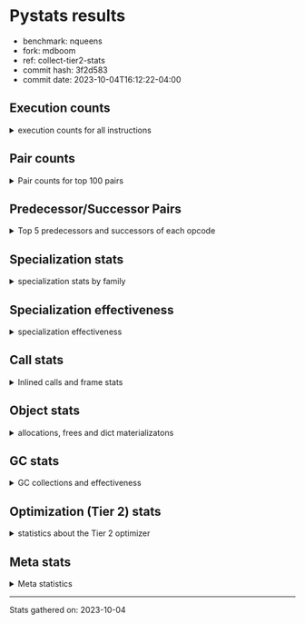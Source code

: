 
# Pystats results

- benchmark: nqueens
- fork: mdboom
- ref: collect-tier2-stats
- commit hash: 3f2d583
- commit date: 2023-10-04T16:12:22-04:00

## Execution counts

<details>
<summary> execution counts for all instructions </summary>

|Name | Count | Self | Cumulative | Miss ratio | 
|---|---:|---:|---:|---:|
| POP_TOP | 51,823,200 | 12.8% | 12.8% |  |
| RESUME_CHECK | 47,111,580 | 11.6% | 24.4% |  |
| INTERPRETER_EXIT | 44,692,260 | 11.0% | 35.4% |  |
| ENTER_EXECUTOR | 44,559,620 | 11.0% | 46.4% |  |
| YIELD_VALUE | 42,146,160 | 10.4% | 56.8% |  |
| LOAD_FAST | 29,665,460 | 7.3% | 64.2% |  |
| LOAD_FAST_LOAD_FAST | 12,096,180 | 3.0% | 67.1% |  |
| LOAD_GLOBAL_BUILTIN | 7,511,760 | 1.9% | 69.0% |  |
| LOAD_CONST | 7,385,100 | 1.8% | 70.8% |  |
| STORE_FAST | 7,385,060 | 1.8% | 72.6% |  |
| LOAD_DEREF | 4,971,020 | 1.2% | 73.9% |  |
| RETURN_CONST | 4,965,360 | 1.2% | 75.1% |  |
| BINARY_SUBSCR_TUPLE_INT | 4,965,320 | 1.2% | 76.3% |  |
| RETURN_GENERATOR | 4,965,300 | 1.2% | 77.5% |  |
| GET_ITER | 4,965,300 | 1.2% | 78.8% |  |
| COPY_FREE_VARS | 4,965,240 | 1.2% | 80.0% |  |
| CALL_PY_EXACT_ARGS | 4,965,240 | 1.2% | 81.2% |  |
| SET_FUNCTION_ATTRIBUTE | 4,965,180 | 1.2% | 82.4% |  |
| MAKE_FUNCTION | 4,965,180 | 1.2% | 83.7% |  |
| BUILD_TUPLE | 4,965,180 | 1.2% | 84.9% |  |
| POP_JUMP_IF_FALSE | 4,838,520 | 1.2% | 86.1% |  |
| SWAP | 4,838,460 | 1.2% | 87.3% |  |
| BINARY_SUBSCR_LIST_INT | 4,838,400 | 1.2% | 88.5% |  |
| UNARY_NEGATIVE | 4,838,280 | 1.2% | 89.7% |  |
| CALL_BUILTIN_CLASS | 2,546,460 | 0.6% | 90.3% |  |
| COMPARE_OP_INT | 2,546,100 | 0.6% | 90.9% |  |
| FOR_ITER_RANGE | 2,546,040 | 0.6% | 91.5% |  |
| CALL_LEN | 2,546,040 | 0.6% | 92.2% |  |
| JUMP_FORWARD | 2,424,660 | 0.6% | 92.8% |  |
| BINARY_SUBSCR | 2,419,820 | 0.6% | 93.4% |  |
| STORE_SUBSCR | 2,419,740 | 0.6% | 94.0% |  |
| BINARY_OP_ADD_INT | 2,419,440 | 0.6% | 94.6% |  |
| JUMP_BACKWARD | 2,419,380 | 0.6% | 95.2% |  |
| FOR_ITER_LIST | 2,419,360 | 0.6% | 95.8% |  |
| COPY | 2,419,320 | 0.6% | 96.4% |  |
| BINARY_SLICE | 2,419,320 | 0.6% | 97.0% |  |
| STORE_SUBSCR_LIST_INT | 2,419,260 | 0.6% | 97.5% |  |
| STORE_DEREF | 2,419,260 | 0.6% | 98.1% |  |
| FOR_ITER_GEN | 2,419,260 | 0.6% | 98.7% |  |
| CALL_TUPLE_1 | 2,419,260 | 0.6% | 99.3% |  |
| TO_BOOL_INT | 2,419,200 | 0.6% | 99.9% |  |
| BINARY_OP_SUBTRACT_INT | 126,960 | 0.0% | 100.0% |  |
| POP_JUMP_IF_TRUE | 126,780 | 0.0% | 100.0% |  |
| CALL | 560 | 0.0% | 100.0% |  |
| PUSH_NULL | 300 | 0.0% | 100.0% |  |
| LOAD_GLOBAL | 280 | 0.0% | 100.0% |  |
| LOAD_GLOBAL_MODULE | 220 | 0.0% | 100.0% |  |
| BINARY_OP | 140 | 0.0% | 100.0% |  |
| MAKE_CELL | 120 | 0.0% | 100.0% |  |
| LOAD_ATTR_MODULE | 100 | 0.0% | 100.0% |  |
| STORE_SLICE | 60 | 0.0% | 100.0% |  |
| RETURN_VALUE | 60 | 0.0% | 100.0% |  |
| POP_JUMP_IF_NOT_NONE | 60 | 0.0% | 100.0% |  |
| NOP | 60 | 0.0% | 100.0% |  |
| LOAD_ATTR | 60 | 0.0% | 100.0% |  |
| END_FOR | 60 | 0.0% | 100.0% |  |
| CALL_PY_WITH_DEFAULTS | 60 | 0.0% | 100.0% |  |
| CALL_FUNCTION_EX | 60 | 0.0% | 100.0% |  |
| BUILD_SLICE | 60 | 0.0% | 100.0% |  |
| BINARY_OP_SUBTRACT_FLOAT | 60 | 0.0% | 100.0% |  |
| TO_BOOL | 20 | 0.0% | 100.0% |  |
| COMPARE_OP | 20 | 0.0% | 100.0% |  |


</details>

## Pair counts

<details>
<summary> Pair counts for top 100 pairs </summary>

|Pair | Count | Self | Cumulative | 
|---|---:|---:|---:|
| RESUME_CHECK POP_TOP | 42,146,160 | 10.4% | 10.4% |
| CACHE RESUME_CHECK | 39,727,020 | 9.8% | 20.2% |
| YIELD_VALUE INTERPRETER_EXIT | 39,726,960 | 9.8% | 30.0% |
| POP_TOP ENTER_EXECUTOR | 39,721,260 | 9.8% | 39.8% |
| ENTER_EXECUTOR YIELD_VALUE | 34,756,120 | 8.6% | 48.4% |
| LOAD_GLOBAL_BUILTIN LOAD_FAST | 4,965,420 | 1.2% | 49.6% |
| STORE_FAST LOAD_DEREF | 4,965,380 | 1.2% | 50.8% |
| LOAD_FAST BINARY_SUBSCR_TUPLE_INT | 4,965,320 | 1.2% | 52.1% |
| LOAD_DEREF LOAD_FAST | 4,965,320 | 1.2% | 53.3% |
| RETURN_CONST INTERPRETER_EXIT | 4,965,300 | 1.2% | 54.5% |
| POP_TOP RESUME_CHECK | 4,965,300 | 1.2% | 55.7% |
| CACHE POP_TOP | 4,965,240 | 1.2% | 57.0% |
| ENTER_EXECUTOR RETURN_CONST | 4,965,220 | 1.2% | 58.2% |
| SET_FUNCTION_ATTRIBUTE LOAD_FAST | 4,965,180 | 1.2% | 59.4% |
| RESUME_CHECK LOAD_FAST | 4,965,180 | 1.2% | 60.6% |
| MAKE_FUNCTION SET_FUNCTION_ATTRIBUTE | 4,965,180 | 1.2% | 61.9% |
| LOAD_FAST BUILD_TUPLE | 4,965,180 | 1.2% | 63.1% |
| LOAD_CONST MAKE_FUNCTION | 4,965,180 | 1.2% | 64.3% |
| COPY_FREE_VARS RETURN_GENERATOR | 4,965,180 | 1.2% | 65.5% |
| CALL_PY_EXACT_ARGS COPY_FREE_VARS | 4,965,180 | 1.2% | 66.8% |
| BUILD_TUPLE LOAD_CONST | 4,965,180 | 1.2% | 68.0% |
| GET_ITER CALL_PY_EXACT_ARGS | 4,965,160 | 1.2% | 69.2% |
| LOAD_FAST_LOAD_FAST BINARY_SUBSCR_LIST_INT | 4,838,340 | 1.2% | 70.4% |
| LOAD_FAST_LOAD_FAST UNARY_NEGATIVE | 4,838,280 | 1.2% | 71.6% |
| LOAD_GLOBAL_BUILTIN LOAD_GLOBAL_BUILTIN | 2,546,120 | 0.6% | 72.2% |
| FOR_ITER_RANGE STORE_FAST | 2,546,040 | 0.6% | 72.9% |
| RETURN_GENERATOR CALL_BUILTIN_CLASS | 2,546,020 | 0.6% | 73.5% |
| LOAD_FAST GET_ITER | 2,545,980 | 0.6% | 74.1% |
| LOAD_FAST FOR_ITER_RANGE | 2,545,980 | 0.6% | 74.7% |
| CALL_BUILTIN_CLASS CALL_LEN | 2,545,980 | 0.6% | 75.4% |
| BINARY_SUBSCR_TUPLE_INT LOAD_FAST | 2,545,980 | 0.6% | 76.0% |
| LOAD_FAST LOAD_CONST | 2,419,380 | 0.6% | 76.6% |
| FOR_ITER_LIST STORE_FAST | 2,419,340 | 0.6% | 77.2% |
| BINARY_SUBSCR_TUPLE_INT YIELD_VALUE | 2,419,340 | 0.6% | 77.8% |
| COMPARE_OP_INT POP_JUMP_IF_FALSE | 2,419,320 | 0.6% | 78.4% |
| YIELD_VALUE STORE_DEREF | 2,419,200 | 0.6% | 79.0% |
| TO_BOOL_INT POP_JUMP_IF_FALSE | 2,419,200 | 0.6% | 79.6% |
| SWAP COPY | 2,419,200 | 0.6% | 80.2% |
| STORE_SUBSCR_LIST_INT LOAD_FAST_LOAD_FAST | 2,419,200 | 0.6% | 80.8% |
| STORE_FAST LOAD_FAST_LOAD_FAST | 2,419,200 | 0.6% | 81.4% |
| STORE_DEREF LOAD_FAST | 2,419,200 | 0.6% | 82.0% |
| LOAD_FAST_LOAD_FAST STORE_SUBSCR_LIST_INT | 2,419,200 | 0.6% | 82.6% |
| LOAD_FAST LOAD_GLOBAL_BUILTIN | 2,419,200 | 0.6% | 83.2% |
| LOAD_FAST FOR_ITER_LIST | 2,419,200 | 0.6% | 83.8% |
| LOAD_FAST BINARY_SLICE | 2,419,200 | 0.6% | 84.3% |
| LOAD_FAST BINARY_OP_ADD_INT | 2,419,200 | 0.6% | 84.9% |
| LOAD_CONST LOAD_FAST | 2,419,200 | 0.6% | 85.5% |
| JUMP_BACKWARD FOR_ITER_GEN | 2,419,200 | 0.6% | 86.1% |
| FOR_ITER_GEN RESUME_CHECK | 2,419,200 | 0.6% | 86.7% |
| COPY COMPARE_OP_INT | 2,419,200 | 0.6% | 87.3% |
| CALL_TUPLE_1 YIELD_VALUE | 2,419,200 | 0.6% | 87.9% |
| CALL_LEN SWAP | 2,419,200 | 0.6% | 88.5% |
| BINARY_SLICE GET_ITER | 2,419,200 | 0.6% | 89.1% |
| BINARY_OP_ADD_INT YIELD_VALUE | 2,419,200 | 0.6% | 89.7% |
| RETURN_GENERATOR CALL_TUPLE_1 | 2,419,180 | 0.6% | 90.3% |
| LOAD_FAST TO_BOOL_INT | 2,419,180 | 0.6% | 90.9% |
| UNARY_NEGATIVE STORE_SUBSCR | 2,419,140 | 0.6% | 91.5% |
| UNARY_NEGATIVE BINARY_SUBSCR | 2,419,140 | 0.6% | 92.1% |
| SWAP LOAD_FAST_LOAD_FAST | 2,419,140 | 0.6% | 92.7% |
| STORE_SUBSCR LOAD_GLOBAL_BUILTIN | 2,419,140 | 0.6% | 93.3% |
| POP_TOP POP_TOP | 2,419,140 | 0.6% | 93.9% |
| POP_TOP JUMP_FORWARD | 2,419,140 | 0.6% | 94.5% |
| POP_JUMP_IF_FALSE ENTER_EXECUTOR | 2,419,140 | 0.6% | 95.1% |
| JUMP_FORWARD LOAD_FAST | 2,419,140 | 0.6% | 95.7% |
| ENTER_EXECUTOR LOAD_FAST_LOAD_FAST | 2,419,140 | 0.6% | 96.3% |
| ENTER_EXECUTOR ENTER_EXECUTOR | 2,419,140 | 0.6% | 96.9% |
| BINARY_SUBSCR_LIST_INT SWAP | 2,419,140 | 0.6% | 97.5% |
| BINARY_SUBSCR_LIST_INT STORE_FAST | 2,419,140 | 0.6% | 98.1% |
| BINARY_SUBSCR LOAD_FAST_LOAD_FAST | 2,419,140 | 0.6% | 98.7% |
| POP_TOP JUMP_BACKWARD | 2,298,120 | 0.6% | 99.2% |
| POP_JUMP_IF_FALSE POP_TOP | 2,292,420 | 0.6% | 99.8% |
| POP_JUMP_IF_FALSE LOAD_GLOBAL_BUILTIN | 126,840 | 0.0% | 99.8% |
| LOAD_FAST BINARY_OP_SUBTRACT_INT | 126,780 | 0.0% | 99.9% |
| COMPARE_OP_INT POP_JUMP_IF_TRUE | 126,780 | 0.0% | 99.9% |
| CALL_LEN COMPARE_OP_INT | 126,780 | 0.0% | 99.9% |
| BINARY_OP_SUBTRACT_INT YIELD_VALUE | 126,780 | 0.0% | 100.0% |
| POP_JUMP_IF_TRUE JUMP_BACKWARD | 121,260 | 0.0% | 100.0% |
| POP_JUMP_IF_TRUE JUMP_FORWARD | 5,520 | 0.0% | 100.0% |
| LOAD_DEREF YIELD_VALUE | 5,520 | 0.0% | 100.0% |
| JUMP_FORWARD LOAD_DEREF | 5,520 | 0.0% | 100.0% |
| BINARY_SUBSCR BINARY_SUBSCR | 620 | 0.0% | 100.0% |
| STORE_SUBSCR STORE_SUBSCR | 600 | 0.0% | 100.0% |
| STORE_FAST LOAD_FAST | 240 | 0.0% | 100.0% |
| PUSH_NULL CALL | 240 | 0.0% | 100.0% |
| LOAD_CONST BINARY_OP_ADD_INT | 200 | 0.0% | 100.0% |
| LOAD_GLOBAL LOAD_GLOBAL_BUILTIN | 180 | 0.0% | 100.0% |
| LOAD_FAST PUSH_NULL | 180 | 0.0% | 100.0% |
| JUMP_BACKWARD FOR_ITER_LIST | 160 | 0.0% | 100.0% |
| LOAD_FAST CALL_BUILTIN_CLASS | 140 | 0.0% | 100.0% |
| CALL_BUILTIN_CLASS CALL_BUILTIN_CLASS | 140 | 0.0% | 100.0% |
| STORE_FAST LOAD_GLOBAL_BUILTIN | 120 | 0.0% | 100.0% |
| RESUME_CHECK LOAD_GLOBAL_BUILTIN | 120 | 0.0% | 100.0% |
| POP_TOP LOAD_FAST | 120 | 0.0% | 100.0% |
| MAKE_CELL RETURN_GENERATOR | 120 | 0.0% | 100.0% |
| LOAD_GLOBAL_MODULE LOAD_FAST | 120 | 0.0% | 100.0% |
| LOAD_FAST_LOAD_FAST LOAD_CONST | 120 | 0.0% | 100.0% |
| LOAD_CONST LOAD_CONST | 120 | 0.0% | 100.0% |
| CALL_BUILTIN_CLASS STORE_FAST | 120 | 0.0% | 100.0% |
| CALL POP_TOP | 120 | 0.0% | 100.0% |
| CALL CALL_BUILTIN_CLASS | 120 | 0.0% | 100.0% |


</details>

## Predecessor/Successor Pairs

<details>
<summary> Top 5 predecessors and successors of each opcode </summary>

### BINARY_SLICE

<details>
<summary> Successors and predecessors for BINARY_SLICE </summary>

|Predecessors | Count | Percentage | 
|---|---:|---:|
| LOAD_FAST | 2,419,200 | 100.0% |
| LOAD_CONST | 60 | 0.0% |
| BINARY_OP_ADD_INT | 60 | 0.0% |

|Successors | Count | Percentage | 
|---|---:|---:|
| GET_ITER | 2,419,200 | 100.0% |
| LOAD_FAST_LOAD_FAST | 60 | 0.0% |
| BINARY_OP | 60 | 0.0% |


</details>

### STORE_SLICE

<details>
<summary> Successors and predecessors for STORE_SLICE </summary>

|Predecessors | Count | Percentage | 
|---|---:|---:|
| LOAD_CONST | 60 | 100.0% |

|Successors | Count | Percentage | 
|---|---:|---:|
| LOAD_FAST_LOAD_FAST | 60 | 100.0% |


</details>

### CACHE

<details>
<summary> Successors and predecessors for CACHE </summary>

|Predecessors | Count | Percentage | 
|---|---:|---:|

|Successors | Count | Percentage | 
|---|---:|---:|
| RESUME_CHECK | 39,727,020 | 88.9% |
| POP_TOP | 4,965,240 | 11.1% |


</details>

### BINARY_SUBSCR

<details>
<summary> Successors and predecessors for BINARY_SUBSCR </summary>

|Predecessors | Count | Percentage | 
|---|---:|---:|
| UNARY_NEGATIVE | 2,419,140 | 100.0% |
| BINARY_SUBSCR | 620 | 0.0% |
| BUILD_SLICE | 60 | 0.0% |

|Successors | Count | Percentage | 
|---|---:|---:|
| LOAD_FAST_LOAD_FAST | 2,419,140 | 100.0% |
| BINARY_SUBSCR | 620 | 0.0% |
| STORE_FAST | 60 | 0.0% |


</details>

### END_FOR

<details>
<summary> Successors and predecessors for END_FOR </summary>

|Predecessors | Count | Percentage | 
|---|---:|---:|
| RETURN_CONST | 60 | 100.0% |

|Successors | Count | Percentage | 
|---|---:|---:|
| RETURN_CONST | 60 | 100.0% |


</details>

### GET_ITER

<details>
<summary> Successors and predecessors for GET_ITER </summary>

|Predecessors | Count | Percentage | 
|---|---:|---:|
| LOAD_FAST | 2,545,980 | 51.3% |
| BINARY_SLICE | 2,419,200 | 48.7% |
| RETURN_GENERATOR | 60 | 0.0% |
| CALL_BUILTIN_CLASS | 60 | 0.0% |

|Successors | Count | Percentage | 
|---|---:|---:|
| CALL_PY_EXACT_ARGS | 4,965,160 | 100.0% |
| FOR_ITER_RANGE | 60 | 0.0% |
| FOR_ITER_GEN | 60 | 0.0% |
| CALL | 20 | 0.0% |


</details>

### INTERPRETER_EXIT

<details>
<summary> Successors and predecessors for INTERPRETER_EXIT </summary>

|Predecessors | Count | Percentage | 
|---|---:|---:|
| YIELD_VALUE | 39,726,960 | 88.9% |
| RETURN_CONST | 4,965,300 | 11.1% |

|Successors | Count | Percentage | 
|---|---:|---:|


</details>

### MAKE_FUNCTION

<details>
<summary> Successors and predecessors for MAKE_FUNCTION </summary>

|Predecessors | Count | Percentage | 
|---|---:|---:|
| LOAD_CONST | 4,965,180 | 100.0% |

|Successors | Count | Percentage | 
|---|---:|---:|
| SET_FUNCTION_ATTRIBUTE | 4,965,180 | 100.0% |


</details>

### NOP

<details>
<summary> Successors and predecessors for NOP </summary>

|Predecessors | Count | Percentage | 
|---|---:|---:|
| POP_TOP | 60 | 100.0% |

|Successors | Count | Percentage | 
|---|---:|---:|
| LOAD_DEREF | 60 | 100.0% |


</details>

### POP_TOP

<details>
<summary> Successors and predecessors for POP_TOP </summary>

|Predecessors | Count | Percentage | 
|---|---:|---:|
| RESUME_CHECK | 42,146,160 | 81.3% |
| CACHE | 4,965,240 | 9.6% |
| POP_TOP | 2,419,140 | 4.7% |
| POP_JUMP_IF_FALSE | 2,292,420 | 4.4% |
| CALL | 120 | 0.0% |

|Successors | Count | Percentage | 
|---|---:|---:|
| ENTER_EXECUTOR | 39,721,260 | 76.6% |
| RESUME_CHECK | 4,965,300 | 9.6% |
| POP_TOP | 2,419,140 | 4.7% |
| JUMP_FORWARD | 2,419,140 | 4.7% |
| JUMP_BACKWARD | 2,298,120 | 4.4% |


</details>

### PUSH_NULL

<details>
<summary> Successors and predecessors for PUSH_NULL </summary>

|Predecessors | Count | Percentage | 
|---|---:|---:|
| LOAD_FAST | 180 | 60.0% |
| LOAD_DEREF | 60 | 20.0% |
| LOAD_ATTR_MODULE | 40 | 13.3% |
| LOAD_ATTR | 20 | 6.7% |

|Successors | Count | Percentage | 
|---|---:|---:|
| CALL | 240 | 80.0% |
| LOAD_FAST | 60 | 20.0% |


</details>

### RETURN_GENERATOR

<details>
<summary> Successors and predecessors for RETURN_GENERATOR </summary>

|Predecessors | Count | Percentage | 
|---|---:|---:|
| COPY_FREE_VARS | 4,965,180 | 100.0% |
| MAKE_CELL | 120 | 0.0% |

|Successors | Count | Percentage | 
|---|---:|---:|
| CALL_BUILTIN_CLASS | 2,546,020 | 51.3% |
| CALL_TUPLE_1 | 2,419,180 | 48.7% |
| GET_ITER | 60 | 0.0% |
| CALL | 40 | 0.0% |


</details>

### RETURN_VALUE

<details>
<summary> Successors and predecessors for RETURN_VALUE </summary>

|Predecessors | Count | Percentage | 
|---|---:|---:|
| LOAD_FAST | 60 | 100.0% |

|Successors | Count | Percentage | 
|---|---:|---:|
| LOAD_GLOBAL | 40 | 66.7% |
| LOAD_GLOBAL_MODULE | 20 | 33.3% |


</details>

### STORE_SUBSCR

<details>
<summary> Successors and predecessors for STORE_SUBSCR </summary>

|Predecessors | Count | Percentage | 
|---|---:|---:|
| UNARY_NEGATIVE | 2,419,140 | 100.0% |
| STORE_SUBSCR | 600 | 0.0% |

|Successors | Count | Percentage | 
|---|---:|---:|
| LOAD_GLOBAL_BUILTIN | 2,419,140 | 100.0% |
| STORE_SUBSCR | 600 | 0.0% |


</details>

### TO_BOOL

<details>
<summary> Successors and predecessors for TO_BOOL </summary>

|Predecessors | Count | Percentage | 
|---|---:|---:|
| LOAD_FAST | 20 | 100.0% |

|Successors | Count | Percentage | 
|---|---:|---:|
| TO_BOOL_INT | 20 | 100.0% |


</details>

### UNARY_NEGATIVE

<details>
<summary> Successors and predecessors for UNARY_NEGATIVE </summary>

|Predecessors | Count | Percentage | 
|---|---:|---:|
| LOAD_FAST_LOAD_FAST | 4,838,280 | 100.0% |

|Successors | Count | Percentage | 
|---|---:|---:|
| STORE_SUBSCR | 2,419,140 | 50.0% |
| BINARY_SUBSCR | 2,419,140 | 50.0% |


</details>

### BINARY_OP

<details>
<summary> Successors and predecessors for BINARY_OP </summary>

|Predecessors | Count | Percentage | 
|---|---:|---:|
| BINARY_SLICE | 60 | 42.9% |
| LOAD_CONST | 40 | 28.6% |
| LOAD_FAST_LOAD_FAST | 20 | 14.3% |
| LOAD_FAST | 20 | 14.3% |

|Successors | Count | Percentage | 
|---|---:|---:|
| LOAD_FAST_LOAD_FAST | 60 | 42.9% |
| BINARY_OP_ADD_INT | 40 | 28.6% |
| BINARY_OP_SUBTRACT_INT | 20 | 14.3% |
| BINARY_OP_SUBTRACT_FLOAT | 20 | 14.3% |


</details>

### BUILD_SLICE

<details>
<summary> Successors and predecessors for BUILD_SLICE </summary>

|Predecessors | Count | Percentage | 
|---|---:|---:|
| LOAD_CONST | 60 | 100.0% |

|Successors | Count | Percentage | 
|---|---:|---:|
| BINARY_SUBSCR | 60 | 100.0% |


</details>

### BUILD_TUPLE

<details>
<summary> Successors and predecessors for BUILD_TUPLE </summary>

|Predecessors | Count | Percentage | 
|---|---:|---:|
| LOAD_FAST | 4,965,180 | 100.0% |

|Successors | Count | Percentage | 
|---|---:|---:|
| LOAD_CONST | 4,965,180 | 100.0% |


</details>

### CALL

<details>
<summary> Successors and predecessors for CALL </summary>

|Predecessors | Count | Percentage | 
|---|---:|---:|
| PUSH_NULL | 240 | 42.9% |
| LOAD_FAST | 100 | 17.9% |
| CALL | 80 | 14.3% |
| RETURN_GENERATOR | 40 | 7.1% |
| CALL_BUILTIN_CLASS | 40 | 7.1% |

|Successors | Count | Percentage | 
|---|---:|---:|
| POP_TOP | 120 | 21.4% |
| CALL_BUILTIN_CLASS | 120 | 21.4% |
| CALL | 80 | 14.3% |
| STORE_FAST | 60 | 10.7% |
| LOAD_FAST | 60 | 10.7% |


</details>

### CALL_FUNCTION_EX

<details>
<summary> Successors and predecessors for CALL_FUNCTION_EX </summary>

|Predecessors | Count | Percentage | 
|---|---:|---:|
| LOAD_FAST | 60 | 100.0% |

|Successors | Count | Percentage | 
|---|---:|---:|
| COPY_FREE_VARS | 60 | 100.0% |


</details>

### COMPARE_OP

<details>
<summary> Successors and predecessors for COMPARE_OP </summary>

|Predecessors | Count | Percentage | 
|---|---:|---:|
| LOAD_CONST | 20 | 100.0% |

|Successors | Count | Percentage | 
|---|---:|---:|
| COMPARE_OP_INT | 20 | 100.0% |


</details>

### COPY

<details>
<summary> Successors and predecessors for COPY </summary>

|Predecessors | Count | Percentage | 
|---|---:|---:|
| SWAP | 2,419,200 | 100.0% |
| LOAD_FAST_LOAD_FAST | 60 | 0.0% |
| COPY | 60 | 0.0% |

|Successors | Count | Percentage | 
|---|---:|---:|
| COMPARE_OP_INT | 2,419,200 | 100.0% |
| COPY | 60 | 0.0% |
| BINARY_SUBSCR_LIST_INT | 60 | 0.0% |


</details>

### COPY_FREE_VARS

<details>
<summary> Successors and predecessors for COPY_FREE_VARS </summary>

|Predecessors | Count | Percentage | 
|---|---:|---:|
| CALL_PY_EXACT_ARGS | 4,965,180 | 100.0% |
| CALL_FUNCTION_EX | 60 | 0.0% |

|Successors | Count | Percentage | 
|---|---:|---:|
| RETURN_GENERATOR | 4,965,180 | 100.0% |
| RESUME_CHECK | 60 | 0.0% |


</details>

### ENTER_EXECUTOR

<details>
<summary> Successors and predecessors for ENTER_EXECUTOR </summary>

|Predecessors | Count | Percentage | 
|---|---:|---:|
| POP_TOP | 39,721,260 | 89.1% |
| POP_JUMP_IF_FALSE | 2,419,140 | 5.4% |
| ENTER_EXECUTOR | 2,419,140 | 5.4% |
| STORE_SUBSCR_LIST_INT | 60 | 0.0% |
| JUMP_BACKWARD | 20 | 0.0% |

|Successors | Count | Percentage | 
|---|---:|---:|
| YIELD_VALUE | 34,756,120 | 78.0% |
| RETURN_CONST | 4,965,220 | 11.1% |
| LOAD_FAST_LOAD_FAST | 2,419,140 | 5.4% |
| ENTER_EXECUTOR | 2,419,140 | 5.4% |


</details>

### JUMP_BACKWARD

<details>
<summary> Successors and predecessors for JUMP_BACKWARD </summary>

|Predecessors | Count | Percentage | 
|---|---:|---:|
| POP_TOP | 2,298,120 | 95.0% |
| POP_JUMP_IF_TRUE | 121,260 | 5.0% |

|Successors | Count | Percentage | 
|---|---:|---:|
| FOR_ITER_GEN | 2,419,200 | 100.0% |
| FOR_ITER_LIST | 160 | 0.0% |
| ENTER_EXECUTOR | 20 | 0.0% |


</details>

### JUMP_FORWARD

<details>
<summary> Successors and predecessors for JUMP_FORWARD </summary>

|Predecessors | Count | Percentage | 
|---|---:|---:|
| POP_TOP | 2,419,140 | 99.8% |
| POP_JUMP_IF_TRUE | 5,520 | 0.2% |

|Successors | Count | Percentage | 
|---|---:|---:|
| LOAD_FAST | 2,419,140 | 99.8% |
| LOAD_DEREF | 5,520 | 0.2% |


</details>

### LOAD_ATTR

<details>
<summary> Successors and predecessors for LOAD_ATTR </summary>

|Predecessors | Count | Percentage | 
|---|---:|---:|
| LOAD_GLOBAL_MODULE | 40 | 66.7% |
| LOAD_GLOBAL | 20 | 33.3% |

|Successors | Count | Percentage | 
|---|---:|---:|
| LOAD_ATTR_MODULE | 40 | 66.7% |
| PUSH_NULL | 20 | 33.3% |


</details>

### LOAD_CONST

<details>
<summary> Successors and predecessors for LOAD_CONST </summary>

|Predecessors | Count | Percentage | 
|---|---:|---:|
| BUILD_TUPLE | 4,965,180 | 67.2% |
| LOAD_FAST | 2,419,380 | 32.8% |
| LOAD_FAST_LOAD_FAST | 120 | 0.0% |
| LOAD_CONST | 120 | 0.0% |
| BINARY_SUBSCR_LIST_INT | 120 | 0.0% |

|Successors | Count | Percentage | 
|---|---:|---:|
| MAKE_FUNCTION | 4,965,180 | 67.2% |
| LOAD_FAST | 2,419,200 | 32.8% |
| BINARY_OP_ADD_INT | 200 | 0.0% |
| LOAD_CONST | 120 | 0.0% |
| COMPARE_OP_INT | 100 | 0.0% |


</details>

### LOAD_DEREF

<details>
<summary> Successors and predecessors for LOAD_DEREF </summary>

|Predecessors | Count | Percentage | 
|---|---:|---:|
| STORE_FAST | 4,965,380 | 99.9% |
| JUMP_FORWARD | 5,520 | 0.1% |
| NOP | 60 | 0.0% |
| LOAD_GLOBAL_BUILTIN | 60 | 0.0% |

|Successors | Count | Percentage | 
|---|---:|---:|
| LOAD_FAST | 4,965,320 | 99.9% |
| YIELD_VALUE | 5,520 | 0.1% |
| STORE_FAST | 60 | 0.0% |
| PUSH_NULL | 60 | 0.0% |
| CALL_LEN | 40 | 0.0% |


</details>

### LOAD_FAST

<details>
<summary> Successors and predecessors for LOAD_FAST </summary>

|Predecessors | Count | Percentage | 
|---|---:|---:|
| LOAD_GLOBAL_BUILTIN | 4,965,420 | 16.7% |
| LOAD_DEREF | 4,965,320 | 16.7% |
| SET_FUNCTION_ATTRIBUTE | 4,965,180 | 16.7% |
| RESUME_CHECK | 4,965,180 | 16.7% |
| BINARY_SUBSCR_TUPLE_INT | 2,545,980 | 8.6% |

|Successors | Count | Percentage | 
|---|---:|---:|
| BINARY_SUBSCR_TUPLE_INT | 4,965,320 | 16.7% |
| BUILD_TUPLE | 4,965,180 | 16.7% |
| GET_ITER | 2,545,980 | 8.6% |
| FOR_ITER_RANGE | 2,545,980 | 8.6% |
| LOAD_CONST | 2,419,380 | 8.2% |


</details>

### LOAD_FAST_LOAD_FAST

<details>
<summary> Successors and predecessors for LOAD_FAST_LOAD_FAST </summary>

|Predecessors | Count | Percentage | 
|---|---:|---:|
| STORE_SUBSCR_LIST_INT | 2,419,200 | 20.0% |
| STORE_FAST | 2,419,200 | 20.0% |
| SWAP | 2,419,140 | 20.0% |
| ENTER_EXECUTOR | 2,419,140 | 20.0% |
| BINARY_SUBSCR | 2,419,140 | 20.0% |

|Successors | Count | Percentage | 
|---|---:|---:|
| BINARY_SUBSCR_LIST_INT | 4,838,340 | 40.0% |
| UNARY_NEGATIVE | 4,838,280 | 40.0% |
| STORE_SUBSCR_LIST_INT | 2,419,200 | 20.0% |
| LOAD_CONST | 120 | 0.0% |
| BINARY_OP_SUBTRACT_INT | 100 | 0.0% |


</details>

### LOAD_GLOBAL

<details>
<summary> Successors and predecessors for LOAD_GLOBAL </summary>

|Predecessors | Count | Percentage | 
|---|---:|---:|
| STORE_FAST | 80 | 28.6% |
| RESUME_CHECK | 80 | 28.6% |
| LOAD_GLOBAL_BUILTIN | 60 | 21.4% |
| RETURN_VALUE | 40 | 14.3% |
| STORE_DEREF | 20 | 7.1% |

|Successors | Count | Percentage | 
|---|---:|---:|
| LOAD_GLOBAL_BUILTIN | 180 | 64.3% |
| LOAD_GLOBAL_MODULE | 80 | 28.6% |
| LOAD_ATTR | 20 | 7.1% |


</details>

### MAKE_CELL

<details>
<summary> Successors and predecessors for MAKE_CELL </summary>

|Predecessors | Count | Percentage | 
|---|---:|---:|
| CALL_PY_WITH_DEFAULTS | 60 | 50.0% |
| CALL_PY_EXACT_ARGS | 60 | 50.0% |

|Successors | Count | Percentage | 
|---|---:|---:|
| RETURN_GENERATOR | 120 | 100.0% |


</details>

### POP_JUMP_IF_FALSE

<details>
<summary> Successors and predecessors for POP_JUMP_IF_FALSE </summary>

|Predecessors | Count | Percentage | 
|---|---:|---:|
| COMPARE_OP_INT | 2,419,320 | 50.0% |
| TO_BOOL_INT | 2,419,200 | 50.0% |

|Successors | Count | Percentage | 
|---|---:|---:|
| ENTER_EXECUTOR | 2,419,140 | 50.0% |
| POP_TOP | 2,292,420 | 47.4% |
| LOAD_GLOBAL_BUILTIN | 126,840 | 2.6% |
| LOAD_FAST_LOAD_FAST | 60 | 0.0% |
| LOAD_FAST | 60 | 0.0% |


</details>

### POP_JUMP_IF_NOT_NONE

<details>
<summary> Successors and predecessors for POP_JUMP_IF_NOT_NONE </summary>

|Predecessors | Count | Percentage | 
|---|---:|---:|
| LOAD_FAST | 60 | 100.0% |

|Successors | Count | Percentage | 
|---|---:|---:|
| LOAD_FAST | 60 | 100.0% |


</details>

### POP_JUMP_IF_TRUE

<details>
<summary> Successors and predecessors for POP_JUMP_IF_TRUE </summary>

|Predecessors | Count | Percentage | 
|---|---:|---:|
| COMPARE_OP_INT | 126,780 | 100.0% |

|Successors | Count | Percentage | 
|---|---:|---:|
| JUMP_BACKWARD | 121,260 | 95.6% |
| JUMP_FORWARD | 5,520 | 4.4% |


</details>

### RETURN_CONST

<details>
<summary> Successors and predecessors for RETURN_CONST </summary>

|Predecessors | Count | Percentage | 
|---|---:|---:|
| ENTER_EXECUTOR | 4,965,220 | 100.0% |
| POP_TOP | 60 | 0.0% |
| END_FOR | 60 | 0.0% |
| FOR_ITER_LIST | 20 | 0.0% |

|Successors | Count | Percentage | 
|---|---:|---:|
| INTERPRETER_EXIT | 4,965,300 | 100.0% |
| END_FOR | 60 | 0.0% |


</details>

### SET_FUNCTION_ATTRIBUTE

<details>
<summary> Successors and predecessors for SET_FUNCTION_ATTRIBUTE </summary>

|Predecessors | Count | Percentage | 
|---|---:|---:|
| MAKE_FUNCTION | 4,965,180 | 100.0% |

|Successors | Count | Percentage | 
|---|---:|---:|
| LOAD_FAST | 4,965,180 | 100.0% |


</details>

### STORE_DEREF

<details>
<summary> Successors and predecessors for STORE_DEREF </summary>

|Predecessors | Count | Percentage | 
|---|---:|---:|
| YIELD_VALUE | 2,419,200 | 100.0% |
| CALL_TUPLE_1 | 60 | 0.0% |

|Successors | Count | Percentage | 
|---|---:|---:|
| LOAD_FAST | 2,419,200 | 100.0% |
| LOAD_GLOBAL_BUILTIN | 40 | 0.0% |
| LOAD_GLOBAL | 20 | 0.0% |


</details>

### STORE_FAST

<details>
<summary> Successors and predecessors for STORE_FAST </summary>

|Predecessors | Count | Percentage | 
|---|---:|---:|
| FOR_ITER_RANGE | 2,546,040 | 34.5% |
| FOR_ITER_LIST | 2,419,340 | 32.8% |
| BINARY_SUBSCR_LIST_INT | 2,419,140 | 32.8% |
| CALL_BUILTIN_CLASS | 120 | 0.0% |
| LOAD_FAST | 60 | 0.0% |

|Successors | Count | Percentage | 
|---|---:|---:|
| LOAD_DEREF | 4,965,380 | 67.2% |
| LOAD_FAST_LOAD_FAST | 2,419,200 | 32.8% |
| LOAD_FAST | 240 | 0.0% |
| LOAD_GLOBAL_BUILTIN | 120 | 0.0% |
| LOAD_GLOBAL | 80 | 0.0% |


</details>

### SWAP

<details>
<summary> Successors and predecessors for SWAP </summary>

|Predecessors | Count | Percentage | 
|---|---:|---:|
| CALL_LEN | 2,419,200 | 50.0% |
| BINARY_SUBSCR_LIST_INT | 2,419,140 | 50.0% |
| SWAP | 60 | 0.0% |
| BINARY_OP_SUBTRACT_INT | 60 | 0.0% |

|Successors | Count | Percentage | 
|---|---:|---:|
| COPY | 2,419,200 | 50.0% |
| LOAD_FAST_LOAD_FAST | 2,419,140 | 50.0% |
| SWAP | 60 | 0.0% |
| STORE_SUBSCR_LIST_INT | 60 | 0.0% |


</details>

### YIELD_VALUE

<details>
<summary> Successors and predecessors for YIELD_VALUE </summary>

|Predecessors | Count | Percentage | 
|---|---:|---:|
| ENTER_EXECUTOR | 34,756,120 | 82.5% |
| BINARY_SUBSCR_TUPLE_INT | 2,419,340 | 5.7% |
| CALL_TUPLE_1 | 2,419,200 | 5.7% |
| BINARY_OP_ADD_INT | 2,419,200 | 5.7% |
| BINARY_OP_SUBTRACT_INT | 126,780 | 0.3% |

|Successors | Count | Percentage | 
|---|---:|---:|
| INTERPRETER_EXIT | 39,726,960 | 94.3% |
| STORE_DEREF | 2,419,200 | 5.7% |


</details>

### BINARY_OP_ADD_INT

<details>
<summary> Successors and predecessors for BINARY_OP_ADD_INT </summary>

|Predecessors | Count | Percentage | 
|---|---:|---:|
| LOAD_FAST | 2,419,200 | 100.0% |
| LOAD_CONST | 200 | 0.0% |
| BINARY_OP | 40 | 0.0% |

|Successors | Count | Percentage | 
|---|---:|---:|
| YIELD_VALUE | 2,419,200 | 100.0% |
| LOAD_FAST | 60 | 0.0% |
| LOAD_CONST | 60 | 0.0% |
| BINARY_SLICE | 60 | 0.0% |
| CALL_BUILTIN_CLASS | 40 | 0.0% |


</details>

### BINARY_OP_SUBTRACT_FLOAT

<details>
<summary> Successors and predecessors for BINARY_OP_SUBTRACT_FLOAT </summary>

|Predecessors | Count | Percentage | 
|---|---:|---:|
| LOAD_FAST | 40 | 66.7% |
| BINARY_OP | 20 | 33.3% |

|Successors | Count | Percentage | 
|---|---:|---:|
| STORE_FAST | 60 | 100.0% |


</details>

### BINARY_OP_SUBTRACT_INT

<details>
<summary> Successors and predecessors for BINARY_OP_SUBTRACT_INT </summary>

|Predecessors | Count | Percentage | 
|---|---:|---:|
| LOAD_FAST | 126,780 | 99.9% |
| LOAD_FAST_LOAD_FAST | 100 | 0.1% |
| LOAD_CONST | 60 | 0.0% |
| BINARY_OP | 20 | 0.0% |

|Successors | Count | Percentage | 
|---|---:|---:|
| YIELD_VALUE | 126,780 | 99.9% |
| SWAP | 60 | 0.0% |
| LOAD_FAST_LOAD_FAST | 60 | 0.0% |
| LOAD_CONST | 60 | 0.0% |


</details>

### BINARY_SUBSCR_LIST_INT

<details>
<summary> Successors and predecessors for BINARY_SUBSCR_LIST_INT </summary>

|Predecessors | Count | Percentage | 
|---|---:|---:|
| LOAD_FAST_LOAD_FAST | 4,838,340 | 100.0% |
| COPY | 60 | 0.0% |

|Successors | Count | Percentage | 
|---|---:|---:|
| SWAP | 2,419,140 | 50.0% |
| STORE_FAST | 2,419,140 | 50.0% |
| LOAD_CONST | 120 | 0.0% |


</details>

### BINARY_SUBSCR_TUPLE_INT

<details>
<summary> Successors and predecessors for BINARY_SUBSCR_TUPLE_INT </summary>

|Predecessors | Count | Percentage | 
|---|---:|---:|
| LOAD_FAST | 4,965,320 | 100.0% |

|Successors | Count | Percentage | 
|---|---:|---:|
| LOAD_FAST | 2,545,980 | 51.3% |
| YIELD_VALUE | 2,419,340 | 48.7% |


</details>

### CALL_BUILTIN_CLASS

<details>
<summary> Successors and predecessors for CALL_BUILTIN_CLASS </summary>

|Predecessors | Count | Percentage | 
|---|---:|---:|
| RETURN_GENERATOR | 2,546,020 | 100.0% |
| LOAD_FAST | 140 | 0.0% |
| CALL_BUILTIN_CLASS | 140 | 0.0% |
| CALL | 120 | 0.0% |
| BINARY_OP_ADD_INT | 40 | 0.0% |

|Successors | Count | Percentage | 
|---|---:|---:|
| CALL_LEN | 2,545,980 | 100.0% |
| CALL_BUILTIN_CLASS | 140 | 0.0% |
| STORE_FAST | 120 | 0.0% |
| POP_TOP | 60 | 0.0% |
| LOAD_CONST | 60 | 0.0% |


</details>

### CALL_LEN

<details>
<summary> Successors and predecessors for CALL_LEN </summary>

|Predecessors | Count | Percentage | 
|---|---:|---:|
| CALL_BUILTIN_CLASS | 2,545,980 | 100.0% |
| LOAD_DEREF | 40 | 0.0% |
| CALL | 20 | 0.0% |

|Successors | Count | Percentage | 
|---|---:|---:|
| SWAP | 2,419,200 | 95.0% |
| COMPARE_OP_INT | 126,780 | 5.0% |
| STORE_FAST | 60 | 0.0% |


</details>

### CALL_PY_EXACT_ARGS

<details>
<summary> Successors and predecessors for CALL_PY_EXACT_ARGS </summary>

|Predecessors | Count | Percentage | 
|---|---:|---:|
| GET_ITER | 4,965,160 | 100.0% |
| LOAD_FAST | 40 | 0.0% |
| CALL | 40 | 0.0% |

|Successors | Count | Percentage | 
|---|---:|---:|
| COPY_FREE_VARS | 4,965,180 | 100.0% |
| MAKE_CELL | 60 | 0.0% |


</details>

### CALL_PY_WITH_DEFAULTS

<details>
<summary> Successors and predecessors for CALL_PY_WITH_DEFAULTS </summary>

|Predecessors | Count | Percentage | 
|---|---:|---:|
| LOAD_FAST | 40 | 66.7% |
| CALL | 20 | 33.3% |

|Successors | Count | Percentage | 
|---|---:|---:|
| MAKE_CELL | 60 | 100.0% |


</details>

### CALL_TUPLE_1

<details>
<summary> Successors and predecessors for CALL_TUPLE_1 </summary>

|Predecessors | Count | Percentage | 
|---|---:|---:|
| RETURN_GENERATOR | 2,419,180 | 100.0% |
| LOAD_FAST | 40 | 0.0% |
| CALL | 40 | 0.0% |

|Successors | Count | Percentage | 
|---|---:|---:|
| YIELD_VALUE | 2,419,200 | 100.0% |
| STORE_DEREF | 60 | 0.0% |


</details>

### COMPARE_OP_INT

<details>
<summary> Successors and predecessors for COMPARE_OP_INT </summary>

|Predecessors | Count | Percentage | 
|---|---:|---:|
| COPY | 2,419,200 | 95.0% |
| CALL_LEN | 126,780 | 5.0% |
| LOAD_CONST | 100 | 0.0% |
| COMPARE_OP | 20 | 0.0% |

|Successors | Count | Percentage | 
|---|---:|---:|
| POP_JUMP_IF_FALSE | 2,419,320 | 95.0% |
| POP_JUMP_IF_TRUE | 126,780 | 5.0% |


</details>

### FOR_ITER_GEN

<details>
<summary> Successors and predecessors for FOR_ITER_GEN </summary>

|Predecessors | Count | Percentage | 
|---|---:|---:|
| JUMP_BACKWARD | 2,419,200 | 100.0% |
| GET_ITER | 60 | 0.0% |

|Successors | Count | Percentage | 
|---|---:|---:|
| RESUME_CHECK | 2,419,200 | 100.0% |
| POP_TOP | 60 | 0.0% |


</details>

### FOR_ITER_LIST

<details>
<summary> Successors and predecessors for FOR_ITER_LIST </summary>

|Predecessors | Count | Percentage | 
|---|---:|---:|
| LOAD_FAST | 2,419,200 | 100.0% |
| JUMP_BACKWARD | 160 | 0.0% |

|Successors | Count | Percentage | 
|---|---:|---:|
| STORE_FAST | 2,419,340 | 100.0% |
| RETURN_CONST | 20 | 0.0% |


</details>

### FOR_ITER_RANGE

<details>
<summary> Successors and predecessors for FOR_ITER_RANGE </summary>

|Predecessors | Count | Percentage | 
|---|---:|---:|
| LOAD_FAST | 2,545,980 | 100.0% |
| GET_ITER | 60 | 0.0% |

|Successors | Count | Percentage | 
|---|---:|---:|
| STORE_FAST | 2,546,040 | 100.0% |


</details>

### LOAD_ATTR_MODULE

<details>
<summary> Successors and predecessors for LOAD_ATTR_MODULE </summary>

|Predecessors | Count | Percentage | 
|---|---:|---:|
| LOAD_GLOBAL_MODULE | 60 | 60.0% |
| LOAD_ATTR | 40 | 40.0% |

|Successors | Count | Percentage | 
|---|---:|---:|
| STORE_FAST | 60 | 60.0% |
| PUSH_NULL | 40 | 40.0% |


</details>

### LOAD_GLOBAL_BUILTIN

<details>
<summary> Successors and predecessors for LOAD_GLOBAL_BUILTIN </summary>

|Predecessors | Count | Percentage | 
|---|---:|---:|
| LOAD_GLOBAL_BUILTIN | 2,546,120 | 33.9% |
| LOAD_FAST | 2,419,200 | 32.2% |
| STORE_SUBSCR | 2,419,140 | 32.2% |
| POP_JUMP_IF_FALSE | 126,840 | 1.7% |
| LOAD_GLOBAL | 180 | 0.0% |

|Successors | Count | Percentage | 
|---|---:|---:|
| LOAD_FAST | 4,965,420 | 66.1% |
| LOAD_GLOBAL_BUILTIN | 2,546,120 | 33.9% |
| LOAD_GLOBAL | 60 | 0.0% |
| LOAD_FAST_LOAD_FAST | 60 | 0.0% |
| LOAD_DEREF | 60 | 0.0% |


</details>

### LOAD_GLOBAL_MODULE

<details>
<summary> Successors and predecessors for LOAD_GLOBAL_MODULE </summary>

|Predecessors | Count | Percentage | 
|---|---:|---:|
| LOAD_GLOBAL | 80 | 36.4% |
| STORE_FAST | 40 | 18.2% |
| RESUME_CHECK | 40 | 18.2% |
| LOAD_GLOBAL_BUILTIN | 40 | 18.2% |
| RETURN_VALUE | 20 | 9.1% |

|Successors | Count | Percentage | 
|---|---:|---:|
| LOAD_FAST | 120 | 54.5% |
| LOAD_ATTR_MODULE | 60 | 27.3% |
| LOAD_ATTR | 40 | 18.2% |


</details>

### RESUME_CHECK

<details>
<summary> Successors and predecessors for RESUME_CHECK </summary>

|Predecessors | Count | Percentage | 
|---|---:|---:|
| CACHE | 39,727,020 | 84.3% |
| POP_TOP | 4,965,300 | 10.5% |
| FOR_ITER_GEN | 2,419,200 | 5.1% |
| COPY_FREE_VARS | 60 | 0.0% |

|Successors | Count | Percentage | 
|---|---:|---:|
| POP_TOP | 42,146,160 | 89.5% |
| LOAD_FAST | 4,965,180 | 10.5% |
| LOAD_GLOBAL_BUILTIN | 120 | 0.0% |
| LOAD_GLOBAL | 80 | 0.0% |
| LOAD_GLOBAL_MODULE | 40 | 0.0% |


</details>

### STORE_SUBSCR_LIST_INT

<details>
<summary> Successors and predecessors for STORE_SUBSCR_LIST_INT </summary>

|Predecessors | Count | Percentage | 
|---|---:|---:|
| LOAD_FAST_LOAD_FAST | 2,419,200 | 100.0% |
| SWAP | 60 | 0.0% |

|Successors | Count | Percentage | 
|---|---:|---:|
| LOAD_FAST_LOAD_FAST | 2,419,200 | 100.0% |
| ENTER_EXECUTOR | 60 | 0.0% |


</details>

### TO_BOOL_INT

<details>
<summary> Successors and predecessors for TO_BOOL_INT </summary>

|Predecessors | Count | Percentage | 
|---|---:|---:|
| LOAD_FAST | 2,419,180 | 100.0% |
| TO_BOOL | 20 | 0.0% |

|Successors | Count | Percentage | 
|---|---:|---:|
| POP_JUMP_IF_FALSE | 2,419,200 | 100.0% |


</details>


</details>

## Specialization stats

<details>
<summary> specialization stats by family </summary>

### BINARY_SLICE

<details>
<summary> specialization stats for BINARY_SLICE family </summary>

|Kind | Count | Ratio | 
|---|---|---|


</details>

### STORE_SLICE

<details>
<summary> specialization stats for STORE_SLICE family </summary>

|Kind | Count | Ratio | 
|---|---|---|


</details>

### BINARY_SUBSCR

<details>
<summary> specialization stats for BINARY_SUBSCR family </summary>

|Kind | Count | Ratio | 
|---|---|---|
| specialization.deferred |      2419200 | 19.8% |
|          hit |      9803720 | 80.2% |

#### Specialization attempts

| | Count | Ratio | 
|---|---:|---:|
| Success | 0 | 0.0% |
| Failure | 620 | 100.0% |

|Failure kind | Count | Ratio | 
|---|---:|---:|
| out of range | 600 | 96.8% |
| list slice | 20 | 3.2% |


</details>

### STORE_SUBSCR

<details>
<summary> specialization stats for STORE_SUBSCR family </summary>

|Kind | Count | Ratio | 
|---|---|---|
| specialization.deferred |      2419140 | 50.0% |
|          hit |      2419260 | 50.0% |

#### Specialization attempts

| | Count | Ratio | 
|---|---:|---:|
| Success | 0 | 0.0% |
| Failure | 600 | 100.0% |

|Failure kind | Count | Ratio | 
|---|---:|---:|
| out of range | 600 | 100.0% |


</details>

### TO_BOOL

<details>
<summary> specialization stats for TO_BOOL family </summary>

|Kind | Count | Ratio | 
|---|---|---|
|          hit |      2419200 | 100.0% |

#### Specialization attempts

| | Count | Ratio | 
|---|---:|---:|
| Success | 20 | 100.0% |
| Failure | 0 | 0.0% |

|Failure kind | Count | Ratio | 
|---|---:|---:|


</details>

### BINARY_OP

<details>
<summary> specialization stats for BINARY_OP family </summary>

|Kind | Count | Ratio | 
|---|---|---|
| specialization.deferred |           60 | 0.0% |
|          hit |      2546460 | 100.0% |

#### Specialization attempts

| | Count | Ratio | 
|---|---:|---:|
| Success | 80 | 100.0% |
| Failure | 0 | 0.0% |

|Failure kind | Count | Ratio | 
|---|---:|---:|


</details>

### CALL

<details>
<summary> specialization stats for CALL family </summary>

|Kind | Count | Ratio | 
|---|---|---|
| specialization.deferred |          240 | 0.0% |
|          hit |     12477060 | 100.0% |

#### Specialization attempts

| | Count | Ratio | 
|---|---:|---:|
| Success | 240 | 75.0% |
| Failure | 80 | 25.0% |

|Failure kind | Count | Ratio | 
|---|---:|---:|
| cfunc noargs | 60 | 75.0% |
| other | 20 | 25.0% |


</details>

### COMPARE_OP

<details>
<summary> specialization stats for COMPARE_OP family </summary>

|Kind | Count | Ratio | 
|---|---|---|
|          hit |      2546100 | 100.0% |

#### Specialization attempts

| | Count | Ratio | 
|---|---:|---:|
| Success | 20 | 100.0% |
| Failure | 0 | 0.0% |

|Failure kind | Count | Ratio | 
|---|---:|---:|


</details>

### FOR_ITER

<details>
<summary> specialization stats for FOR_ITER family </summary>

|Kind | Count | Ratio | 
|---|---|---|
|          hit |      7384660 | 100.0% |


</details>

### JUMP_BACKWARD

<details>
<summary> specialization stats for JUMP_BACKWARD family </summary>

|Kind | Count | Ratio | 
|---|---|---|


</details>

### LOAD_ATTR

<details>
<summary> specialization stats for LOAD_ATTR family </summary>

|Kind | Count | Ratio | 
|---|---|---|
| specialization.deferred |           20 | 12.5% |
|          hit |          100 | 62.5% |

#### Specialization attempts

| | Count | Ratio | 
|---|---:|---:|
| Success | 40 | 100.0% |
| Failure | 0 | 0.0% |

|Failure kind | Count | Ratio | 
|---|---:|---:|


</details>

### LOAD_GLOBAL

<details>
<summary> specialization stats for LOAD_GLOBAL family </summary>

|Kind | Count | Ratio | 
|---|---|---|
| specialization.deferred |           20 | 0.0% |
|          hit |      7511980 | 100.0% |

#### Specialization attempts

| | Count | Ratio | 
|---|---:|---:|
| Success | 260 | 100.0% |
| Failure | 0 | 0.0% |

|Failure kind | Count | Ratio | 
|---|---:|---:|


</details>

### POP_JUMP_IF_FALSE

<details>
<summary> specialization stats for POP_JUMP_IF_FALSE family </summary>

|Kind | Count | Ratio | 
|---|---|---|


</details>

### POP_JUMP_IF_NOT_NONE

<details>
<summary> specialization stats for POP_JUMP_IF_NOT_NONE family </summary>

|Kind | Count | Ratio | 
|---|---|---|


</details>

### POP_JUMP_IF_TRUE

<details>
<summary> specialization stats for POP_JUMP_IF_TRUE family </summary>

|Kind | Count | Ratio | 
|---|---|---|


</details>


</details>

## Specialization effectiveness

<details>
<summary> specialization effectiveness </summary>

|Instructions | Count | Ratio | 
|---|---:|---:|
| Basic | 296,421,500 | 73.1% |
| Not specialized | 14,644,760 | 3.6% |
| Specialized | 94,220,120 | 23.2% |

### Deferred by instruction

<details>
<summary> deferred by instruction </summary>

|Name | Count | Ratio | 
|---|---:|---:|
| BINARY_SUBSCR | 2,419,200 | 50.0% |
| STORE_SUBSCR | 2,419,140 | 50.0% |
| CALL | 240 | 0.0% |
| BINARY_OP | 60 | 0.0% |
| LOAD_GLOBAL | 20 | 0.0% |
| LOAD_ATTR | 20 | 0.0% |
| YIELD_VALUE | 0 | 0.0% |
| UNPACK_SEQUENCE | 0 | 0.0% |
| UNARY_NEGATIVE | 0 | 0.0% |
| TO_BOOL_INT | 0 | 0.0% |


</details>


</details>

## Call stats

<details>
<summary> Inlined calls and frame stats </summary>

| | Count | Ratio | 
|---|---:|---:|
| Calls to PyEval_EvalDefault | 44,692,260 | 85.8% |
| Calls to Python functions inlined | 7,384,620 | 14.2% |
| Calls via PyEval_EvalFrame (total) | 44,692,260 | 85.8% |
| Calls via PyEval_EvalFrame (vector) | 60 | 0.0% |
| Calls via PyEval_EvalFrame (generator) | 44,692,200 | 85.8% |
| Calls via PyEval_EvalFrame (legacy) | 0 | 0.0% |
| Calls via PyEval_EvalFrame (function vectorcall) | 60 | 0.0% |
| Calls via PyEval_EvalFrame (build class) | 0 | 0.0% |
| Calls via PyEval_EvalFrame (slot) | 0 | 0.0% |
| Calls via PyEval_EvalFrame (function ex) | 60 | 0.0% |
| Calls via PyEval_EvalFrame (api) | 0 | 0.0% |
| Calls via PyEval_EvalFrame (method) | 0 | 0.0% |
| Frames pushed | 4,965,420 | 9.5% |
| Frame objects created | 0 | 0.0% |


</details>

## Object stats

<details>
<summary> allocations, frees and dict materializatons </summary>

| | Count | Ratio | 
|---|---:|---:|
| Allocations from freelist | 19,855,180 | 32.1% |
| Frees to freelist | 19,855,320 |  |
| Allocations | 41,985,340 | 67.9% |
| Allocations to 512 bytes | 39,615,160 | 64.1% |
| Allocations to 4 kbytes | 2,370,180 | 3.8% |
| Allocations over 4 kbytes | 0 | 0.0% |
| Frees | 41,985,120 |  |
| New values | 0 |  |
| Interpreter increfs | 98,930,300 | 46.8% |
| Interpreter decrefs | 71,555,580 | 26.2% |
| Increfs | 112,342,300 | 53.2% |
| Decrefs | 201,606,300 | 73.8% |
| Materialize dict (on request) | 0 |  |
| Materialize dict (new key) | 0 |  |
| Materialize dict (too big) | 0 |  |
| Materialize dict (str subclass) | 0 |  |
| Dematerialize dict | 0 |  |
| Method cache hits | 13 |  |
| Method cache misses | 7 |  |
| Method cache collisions | 7 |  |
| Method cache dunder hits | 4,838,460 |  |
| Method cache dunder misses | 0 |  |


</details>

## GC stats

<details>
<summary> GC collections and effectiveness </summary>

|Generation | Collections | Objects collected | Object visits | 
|---:|---:|---:|---:|
| 0 | 0 | 0 | 0 |
| 1 | 0 | 0 | 0 |
| 2 | 0 | 0 | 0 |


</details>

## Optimization (Tier 2) stats

<details>
<summary> statistics about the Tier 2 optimizer </summary>

### Overall stats

<details>
<summary> overall stats </summary>

| | Count | Ratio | 
|---|---:|---:|
| Optimization attempts | 142,320 |  |
| Traces created | 20 | 0.0% |
| Traces executed | 44,559,620 |  |
| Uops executed | 932,770,040 | 20 |
| Trace stack overflow | 0 |  |
| Trace stack underflow | 0 |  |
| Trace too long | 0 |  |
| Inner loop found | 0 |  |
| Recursive call | 0 |  |


</details>

**Trace length histogram**

|Range | Count | Ratio | 
|---|---:|---:|
| <= 1 | 0 | 0.0% |
| <= 2 | 0 | 0.0% |
| <= 4 | 0 | 0.0% |
| <= 8 | 0 | 0.0% |
| <= 16 | 0 | 0.0% |
| <= 32 | 20 | 100.0% |

**Optimized trace length histogram**

|Range | Count | Ratio | 
|---|---:|---:|
| <= 1 | 0 | 0.0% |
| <= 2 | 0 | 0.0% |
| <= 4 | 0 | 0.0% |
| <= 8 | 0 | 0.0% |
| <= 16 | 20 | 100.0% |

**Trace run length histogram**

|Range | Count | Ratio | 
|---|---:|---:|
| <= 1 | 0 | 0.0% |
| <= 2 | 0 | 0.0% |
| <= 4 | 0 | 0.0% |
| <= 8 | 4,965,160 | 11.1% |
| <= 16 | 16,934,260 | 38.0% |
| <= 32 | 19,031,460 | 42.7% |
| <= 64 | 0 | 0.0% |
| <= 128 | 3,225,540 | 7.2% |
| <= 256 | 383,040 | 0.9% |
| <= 512 | 20,160 | 0.0% |

### Uop stats

<details>
<summary> uop stats </summary>

|Uop | Count | Self | Cumulative | 
|---|---:|---:|---:|
| _SET_IP | 258,158,460 | 27.7% | 27.7% |
| LOAD_FAST | 127,025,680 | 13.6% | 41.3% |
| _POP_JUMP_IF_TRUE | 46,297,280 | 5.0% | 46.3% |
| _EXIT_TRACE | 44,559,620 | 4.8% | 51.0% |
| STORE_FAST | 41,332,060 | 4.4% | 55.5% |
| _GUARD_BOTH_INT | 36,868,200 | 4.0% | 59.4% |
| LOAD_DEREF | 34,756,120 | 3.7% | 63.1% |
| BINARY_SUBSCR_TUPLE_INT | 34,756,120 | 3.7% | 66.9% |
| LOAD_CONST | 29,779,080 | 3.2% | 70.1% |
| _ITER_CHECK_RANGE | 26,943,840 | 2.9% | 73.0% |
| _IS_ITER_EXHAUSTED_RANGE | 26,943,840 | 2.9% | 75.8% |
| _BINARY_OP_ADD_INT | 25,248,000 | 2.7% | 78.5% |
| _ITER_NEXT_RANGE | 24,397,800 | 2.6% | 81.2% |
| _ITER_CHECK_LIST | 19,353,440 | 2.1% | 83.2% |
| _IS_ITER_EXHAUSTED_LIST | 19,353,440 | 2.1% | 85.3% |
| _ITER_NEXT_LIST | 16,934,260 | 1.8% | 87.1% |
| SWAP | 13,151,880 | 1.4% | 88.5% |
| COPY | 13,151,880 | 1.4% | 89.9% |
| BINARY_SUBSCR_LIST_INT | 13,151,880 | 1.4% | 91.4% |
| _BINARY_OP_SUBTRACT_INT | 11,620,200 | 1.2% | 92.6% |
| STORE_SUBSCR_LIST_INT | 10,732,740 | 1.2% | 93.8% |
| BINARY_SLICE | 8,313,600 | 0.9% | 94.6% |
| _POP_JUMP_IF_FALSE | 6,575,940 | 0.7% | 95.4% |
| COMPARE_OP_INT | 6,575,940 | 0.7% | 96.1% |
| POP_TOP | 4,965,220 | 0.5% | 96.6% |
| _LOAD_GLOBAL_BUILTINS | 4,838,280 | 0.5% | 97.1% |
| _GUARD_GLOBALS_VERSION | 4,838,280 | 0.5% | 97.6% |
| _GUARD_BUILTINS_VERSION | 4,838,280 | 0.5% | 98.1% |
| CALL_BUILTIN_CLASS | 4,838,280 | 0.5% | 98.7% |
| STORE_SLICE | 4,156,800 | 0.4% | 99.1% |
| BINARY_OP | 4,156,800 | 0.4% | 99.6% |
| GET_ITER | 2,419,140 | 0.3% | 99.8% |
| _JUMP_TO_TOP | 1,737,660 | 0.2% | 100.0% |


</details>

### Unsupported opcodes

<details>
<summary> unsupported opcodes </summary>

|Opcode | Count | 
|---|---|
| FOR_ITER_GEN | 142,300 |
| YIELD_VALUE | 20 |


</details>


</details>

## Meta stats

<details>
<summary> Meta statistics </summary>

| | Count | 
|---|---:|
| Number of data files | 20 |


</details>

---
Stats gathered on: 2023-10-04
